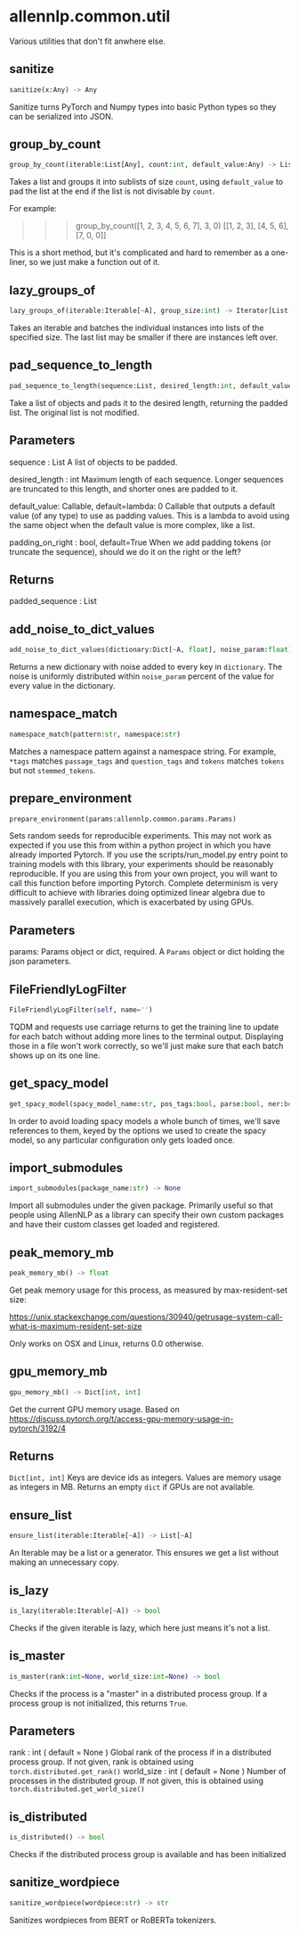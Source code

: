 # allennlp.common.util

Various utilities that don't fit anwhere else.

## sanitize
```python
sanitize(x:Any) -> Any
```

Sanitize turns PyTorch and Numpy types into basic Python types so they
can be serialized into JSON.

## group_by_count
```python
group_by_count(iterable:List[Any], count:int, default_value:Any) -> List[List[Any]]
```

Takes a list and groups it into sublists of size ``count``, using ``default_value`` to pad the
list at the end if the list is not divisable by ``count``.

For example:
>>> group_by_count([1, 2, 3, 4, 5, 6, 7], 3, 0)
[[1, 2, 3], [4, 5, 6], [7, 0, 0]]

This is a short method, but it's complicated and hard to remember as a one-liner, so we just
make a function out of it.

## lazy_groups_of
```python
lazy_groups_of(iterable:Iterable[~A], group_size:int) -> Iterator[List[~A]]
```

Takes an iterable and batches the individual instances into lists of the
specified size. The last list may be smaller if there are instances left over.

## pad_sequence_to_length
```python
pad_sequence_to_length(sequence:List, desired_length:int, default_value:Callable[[], Any]=<function <lambda> at 0x126330620>, padding_on_right:bool=True) -> List
```

Take a list of objects and pads it to the desired length, returning the padded list.  The
original list is not modified.

Parameters
----------
sequence : List
    A list of objects to be padded.

desired_length : int
    Maximum length of each sequence. Longer sequences are truncated to this length, and
    shorter ones are padded to it.

default_value: Callable, default=lambda: 0
    Callable that outputs a default value (of any type) to use as padding values.  This is
    a lambda to avoid using the same object when the default value is more complex, like a
    list.

padding_on_right : bool, default=True
    When we add padding tokens (or truncate the sequence), should we do it on the right or
    the left?

Returns
-------
padded_sequence : List

## add_noise_to_dict_values
```python
add_noise_to_dict_values(dictionary:Dict[~A, float], noise_param:float) -> Dict[~A, float]
```

Returns a new dictionary with noise added to every key in ``dictionary``.  The noise is
uniformly distributed within ``noise_param`` percent of the value for every value in the
dictionary.

## namespace_match
```python
namespace_match(pattern:str, namespace:str)
```

Matches a namespace pattern against a namespace string.  For example, ``*tags`` matches
``passage_tags`` and ``question_tags`` and ``tokens`` matches ``tokens`` but not
``stemmed_tokens``.

## prepare_environment
```python
prepare_environment(params:allennlp.common.params.Params)
```

Sets random seeds for reproducible experiments. This may not work as expected
if you use this from within a python project in which you have already imported Pytorch.
If you use the scripts/run_model.py entry point to training models with this library,
your experiments should be reasonably reproducible. If you are using this from your own
project, you will want to call this function before importing Pytorch. Complete determinism
is very difficult to achieve with libraries doing optimized linear algebra due to massively
parallel execution, which is exacerbated by using GPUs.

Parameters
----------
params: Params object or dict, required.
    A ``Params`` object or dict holding the json parameters.

## FileFriendlyLogFilter
```python
FileFriendlyLogFilter(self, name='')
```

TQDM and requests use carriage returns to get the training line to update for each batch
without adding more lines to the terminal output.  Displaying those in a file won't work
correctly, so we'll just make sure that each batch shows up on its one line.

## get_spacy_model
```python
get_spacy_model(spacy_model_name:str, pos_tags:bool, parse:bool, ner:bool) -> spacy.language.Language
```

In order to avoid loading spacy models a whole bunch of times, we'll save references to them,
keyed by the options we used to create the spacy model, so any particular configuration only
gets loaded once.

## import_submodules
```python
import_submodules(package_name:str) -> None
```

Import all submodules under the given package.
Primarily useful so that people using AllenNLP as a library
can specify their own custom packages and have their custom
classes get loaded and registered.

## peak_memory_mb
```python
peak_memory_mb() -> float
```

Get peak memory usage for this process, as measured by
max-resident-set size:

https://unix.stackexchange.com/questions/30940/getrusage-system-call-what-is-maximum-resident-set-size

Only works on OSX and Linux, returns 0.0 otherwise.

## gpu_memory_mb
```python
gpu_memory_mb() -> Dict[int, int]
```

Get the current GPU memory usage.
Based on https://discuss.pytorch.org/t/access-gpu-memory-usage-in-pytorch/3192/4

Returns
-------
``Dict[int, int]``
    Keys are device ids as integers.
    Values are memory usage as integers in MB.
    Returns an empty ``dict`` if GPUs are not available.

## ensure_list
```python
ensure_list(iterable:Iterable[~A]) -> List[~A]
```

An Iterable may be a list or a generator.
This ensures we get a list without making an unnecessary copy.

## is_lazy
```python
is_lazy(iterable:Iterable[~A]) -> bool
```

Checks if the given iterable is lazy,
which here just means it's not a list.

## is_master
```python
is_master(rank:int=None, world_size:int=None) -> bool
```

Checks if the process is a "master" in a distributed process group. If a
process group is not initialized, this returns `True`.

Parameters
----------
rank : int ( default = None )
    Global rank of the process if in a distributed process group. If not
    given, rank is obtained using `torch.distributed.get_rank()`
world_size : int ( default = None )
    Number of processes in the distributed group. If not
    given, this is obtained using `torch.distributed.get_world_size()`

## is_distributed
```python
is_distributed() -> bool
```

Checks if the distributed process group is available and has been initialized

## sanitize_wordpiece
```python
sanitize_wordpiece(wordpiece:str) -> str
```

Sanitizes wordpieces from BERT or RoBERTa tokenizers.

